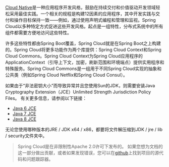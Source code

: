 [Cloud Native](https://pivotal.io/platform-as-a-service/migrating-to-cloud-native-application-architectures-ebook)是一种应用程序开发风格，鼓励在持续交付和价值驱动开发领域轻松采用最佳实践。一个相关的规程是构建12因素的应用程序，其中开发实践与交付和操作目标保持一致——例如，通过使用声明式编程和管理和监视。Spring Cloud以多种特定方式促进这些开发风格。起点是一组特性，分布式系统中的所有组件都需要方便地访问这些特性。

许多这些特性都由Spring Boot覆盖，Spring Cloud就是在Spring Boot之上构建的。Spring Cloud将更多功能作为两个库提供：Spring Cloud Context和Spring Cloud Commons。Spring Cloud Context为Spring Cloud应用程序的ApplicationContext（引导上下文，加密，刷新范围和环境端点）提供实用程序和特殊服务。Spring Cloud Commons是一组用于不同Spring Cloud实现的抽象和公共类（例如Spring Cloud Netflix和Spring Cloud Consul）。

如果由于“非法密钥大小”而导致异常并且您使用Sun的JDK，则需要安装Java Cryptography Extension（JCE）Unlimited Strength Jurisdiction Policy Files。 有关更多信息，请参阅以下链接：

* [Java 6 JCE](http://www.oracle.com/technetwork/java/javase/downloads/jce-6-download-429243.html)
* [Java 7 JCE](http://www.oracle.com/technetwork/java/javase/downloads/jce-7-download-432124.html)
* [Java 8 JCE](http://www.oracle.com/technetwork/java/javase/downloads/jce8-download-2133166.html)

无论您使用哪种版本的JRE / JDK x64 / x86，都要将文件解压缩到JDK / jre / lib / security文件夹中。

> Spring Cloud是在非限制性Apache 2.0许可下发布的。 如果您想为文档的这一部分做出贡献，或者如果发现错误，您可以在[github](https://github.com/spring-cloud/spring-cloud-commons/tree/master/docs/src/main/asciidoc)上找到项目的源代码和问题跟踪器。





